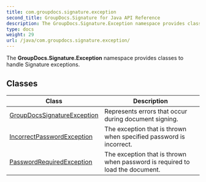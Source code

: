 ```yaml
---
title: com.groupdocs.signature.exception
second_title: GroupDocs.Signature for Java API Reference
description: The GroupDocs.Signature.Exception namespace provides classes to handle Signature exceptions.
type: docs
weight: 29
url: /java/com.groupdocs.signature.exception/
---
```


The **GroupDocs.Signature.Exception** namespace provides classes to handle Signature exceptions.


## Classes

| Class | Description |
| --- | --- |
| [GroupDocsSignatureException](../com.groupdocs.signature.exception/groupdocssignatureexception) | Represents errors that occur during document signing. |
| [IncorrectPasswordException](../com.groupdocs.signature.exception/incorrectpasswordexception) | The exception that is thrown when specified password is incorrect. |
| [PasswordRequiredException](../com.groupdocs.signature.exception/passwordrequiredexception) | The exception that is thrown when password is required to load the document. |
